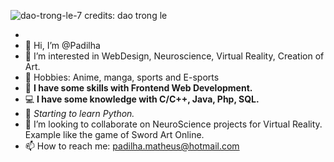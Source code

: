 ![dao-trong-le-7](https://user-images.githubusercontent.com/82119551/150678716-ca994980-3ab9-4995-b5cf-2372dc345bbe.jpg)
credits: dao trong le

-        
- 👋 Hi, I’m @Padilha 
- 👀 I’m interested in WebDesign, Neuroscience, Virtual Reality, Creation of Art.
- 🎨 Hobbies: Anime, manga, sports and E-sports 
- 🌱 **I have some skills with Frontend Web Development.**
- 💻 **I have some knowledge with C/C++, Java, Php, SQL.**
- 🐍 *Starting to learn Python.*
- 💞️ I’m looking to collaborate on NeuroScience projects for Virtual Reality. Example like the game of Sword Art Online.
- 📫 How to reach me: padilha.matheus@hotmail.com 

<!---
Padilha1/Padilha1 is a ✨ special ✨ repository because its `README.md` (this file) appears on your GitHub profile.
You can click the Preview link to take a look at your changes.
--->
